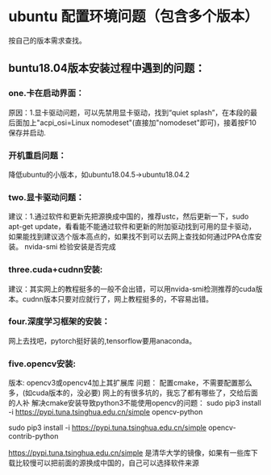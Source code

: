 # ubuntu 配置环境问题（包含多个版本）
按自己的版本需求查找。
## buntu18.04版本安装过程中遇到的问题：
### one.卡在启动界面：
原因：1.显卡驱动问题，可以先禁用显卡驱动，找到“quiet splash”，在本段的最后面加上"acpi_osi=Linux nomodeset"(直接加"nomodeset"即可)，接着按F10保存并启动.
### 开机重启问题：
降低ubuntu的小版本，如ubuntu18.04.5->ubuntu18.04.2
### two.显卡驱动问题：
建议：1.通过软件和更新先把源换成中国的，推荐ustc，然后更新一下，sudo apt-get update，看看能不能通过软件和更新的附加驱动找到可用的显卡驱动，如果能找到建议选个版本高点的，如果找不到可以去网上查找如何通过PPA仓库安装。
nvida-smi 检验安装是否完成
### three.cuda+cudnn安装:
建议：其实网上的教程挺多的一般不会出错，可以用nvida-smi检测推荐的cuda版本。cudnn版本只要对应就行了，网上教程挺多的，不容易出错。
### four.深度学习框架的安装：
网上去找吧，pytorch挺好装的,tensorflow要用anaconda。

### five.opencv安装:
 版本:
opencv3或opencv4加上其扩展库
 问题：
配置cmake，不需要配置那么多，(如cuda版本的，没必要)
网上的有很多坑的，我忘了都有哪些了，交给后面的人补
解决cmake安装导致python3不能使用opencv的问题：
sudo pip3 install -i https://pypi.tuna.tsinghua.edu.cn/simple opencv-python

sudo pip3 install -i https://pypi.tuna.tsinghua.edu.cn/simple opencv-contrib-python

 https://pypi.tuna.tsinghua.edu.cn/simple 是清华大学的镜像，如果有一些库下载比较慢可以把前面的源换成中国的，自己可以选择软件来源
